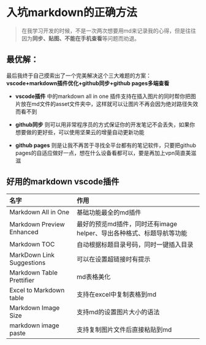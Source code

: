 
# 入坑markdown的正确方法

> 在我学习开发的时候，不是一次两次想要用md来记录我的心得，但是往往因为**同步、贴图、不能在手机查看**等问题而劝退。

## 最优解：
最后我终于自己摸索出了一个完美解决这个三大难题的方案：**vscode+markdown插件优化+github同步+github pages多端查看**

* **vscode插件** 中的markdown all in one 插件支持在插入图片的同时帮你把图片放在md文件的asset文件夹中，这样就可以让图片不再会因为绝对路径失效而看不到

* **github同步** 则可以用非常程序员的方式保证你的开发笔记不会丢失，如果你想要做的更好些，可以使用坚果云的增量自动更新功能

* **github pages** 则是让我不再苦于寻找全平台都有的笔记软件，只要把github pages的自适应做好一点，想在什么设备看都可以，要是再加上vpn简直美滋滋


## 好用的markdown vscode插件
| 名字                      | 作用                                                              |
|:--------------------------|:----------------------------------------------------------------|
| Markdown All in One       | 基础功能最全的md插件                                              |
| Markdown Preview Enhanced | 最好的预览md插件，同时还有image helper、导出各种格式、标题导航等功能 |
| Markdown TOC              | 自动根据标题目录号码，同时一键插入目录                             |
| MarkDown Link Suggestions | 可以在设置超链接时有提示                                          |
| Markdown Table Prettifier | md表格美化                                                        |
| Excel to Markdown table   | 支持在excel中复制表格到md                                         |
| Markdown Image Size       | 支持md的设置图片大小的语法                                        |
| markdown image paste      | 支持复制图片文件后直接粘贴到md                                    |

